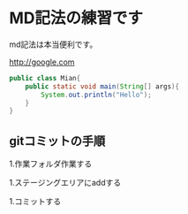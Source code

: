 # MD記法の練習です

md記法は本当便利です。

<http://google.com>

```java:Main.java
public class Mian{
	public static void main(String[] args){
		System.out.println("Hello");
	}
}

```

## gitコミットの手順

1.作業フォルダ作業する

1.ステージングエリアにaddする

1.コミットする
